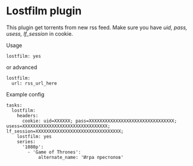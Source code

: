 # Lostfilm plugin
This plugin get torrents from new rss feed. Make sure you have _uid, pass, usess, lf_session_ in cookie.

Usage

```
lostfilm: yes
```
or advanced
```
lostfilm:
  url: rss_url_here
```

Example config
```
tasks:
  lostfilm:
    headers:
      cookie: uid=XXXXXX; pass=XXXXXXXXXXXXXXXXXXXXXXXXXXXXXXXX; usess=XXXXXXXXXXXXXXXXXXXXXXXXXXXXXXXX; lf_session=XXXXXXXXXXXXXXXXXXXXXXXXXXXXXXXX;
    lostfilm: yes
    series:
      '1080p':
        - 'Game of Thrones':
            alternate_name: 'Игра престолов'
```